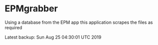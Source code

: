 # EPMgrabber
Using a database from the EPM app this application scrapes the files as required


Latest backup: Sun Aug 25 04:30:01 UTC 2019
